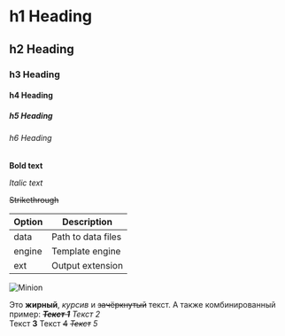 # h1 Heading
## h2 Heading
### h3 Heading
#### h4 Heading
##### h5 Heading
###### h6 Heading

**Bold text**

_Italic text_

~~Strikethrough~~

| Option | Description |
|--------|-------------|
| data   | Path to data files |
| engine | Template engine   |
| ext    | Output extension  |

![Minion](https://octodex.github.com/images/minion.png)

Это **жирный**, _курсив_ и ~~зачёркнутый~~ текст.
А также комбинированный пример: **~~*Текст 1*~~**   *Текст 2*  
Текст **3**     Текст ~~4~~      *~~Текст~~ 5*

